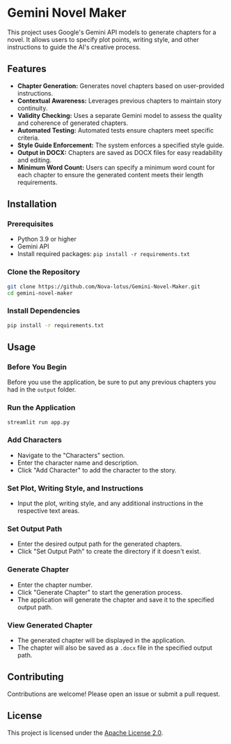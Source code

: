 # Gemini Novel Maker

This project uses Google's Gemini API models to generate chapters for a novel. It allows users to specify plot points, writing style, and other instructions to guide the AI's creative process.

## Features

- **Chapter Generation:** Generates novel chapters based on user-provided instructions.
- **Contextual Awareness:** Leverages previous chapters to maintain story continuity.
- **Validity Checking:** Uses a separate Gemini model to assess the quality and coherence of generated chapters.
- **Automated Testing:** Automated tests ensure chapters meet specific criteria.
- **Style Guide Enforcement:** The system enforces a specified style guide.
- **Output in DOCX:** Chapters are saved as DOCX files for easy readability and editing.
- **Minimum Word Count:** Users can specify a minimum word count for each chapter to ensure the generated content meets their length requirements.

## Installation

### Prerequisites
- Python 3.9 or higher
- Gemini API
- Install required packages: `pip install -r requirements.txt`

### Clone the Repository
```sh
git clone https://github.com/Nova-lotus/Gemini-Novel-Maker.git
cd gemini-novel-maker
```

### Install Dependencies
```sh
pip install -r requirements.txt
```

## Usage

### Before You Begin
Before you use the application, be sure to put any previous chapters you had in the `output` folder.

### Run the Application
```sh
streamlit run app.py
```

### Add Characters
- Navigate to the "Characters" section.
- Enter the character name and description.
- Click "Add Character" to add the character to the story.

### Set Plot, Writing Style, and Instructions
- Input the plot, writing style, and any additional instructions in the respective text areas.

### Set Output Path
- Enter the desired output path for the generated chapters.
- Click "Set Output Path" to create the directory if it doesn't exist.

### Generate Chapter
- Enter the chapter number.
- Click "Generate Chapter" to start the generation process.
- The application will generate the chapter and save it to the specified output path.

### View Generated Chapter
- The generated chapter will be displayed in the application.
- The chapter will also be saved as a `.docx` file in the specified output path.

## Contributing

Contributions are welcome! Please open an issue or submit a pull request.

## License

This project is licensed under the [Apache License 2.0](https://www.apache.org/licenses/LICENSE-2.0).